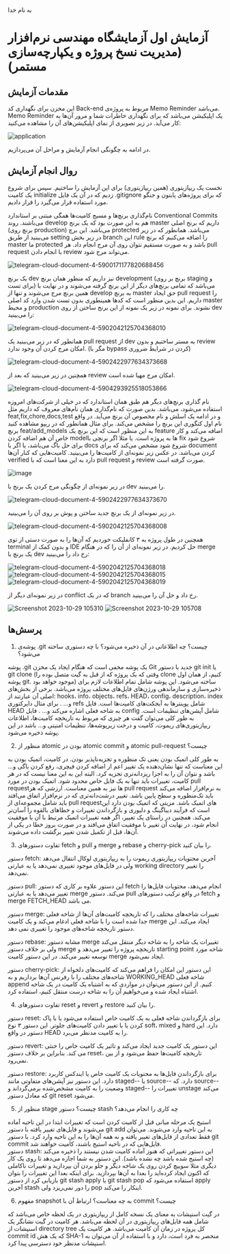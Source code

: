 به نام خدا

# آزمایش اول آزمایشگاه مهندسی نرم‌افزار (مدیریت نسخ پروژه و یکپارچه‌سازی مستمر)

## مقدمات آزمایش
این مخزن برای نگهداری کد Back-end مربوط به پروژه‌ی Memo Reminder می‌باشد.
Memo Reminder یک اپلیکیشن می‌باشد که برای نگهداری خاطرات شما و مرور آن‌ها به کار می‌آید.
در زیر تصویری از نمای اپلیکیشن‌های آن را مشاهده می‌کنید:

![application](https://github.com/aboots/SELab1/assets/59336942/1eb038d3-159e-42f0-a2e7-e1ad51b71714)

در ادامه به چگونگی انجام آزمایش و مراحل آن می‌پردازیم.

## روال انجام آزمایش
نخست یک ریپازیتوری (همین ریپازیتوری) برای این آزمایش را ساختیم. سپس برای شروع یک کامیت  initialize  زدیم که در آن یک فایل  .gitignore  که برای پروژه‌های پایتون و جنگو مورد استفاده قرار می‌گیرد را قرار دادیم. 

نام‌گذاری برنچ‌ها و مسیج کامیت‌ها همگی مبتنی بر استاندارد Conventional Commits می‌باشند. روند develop هم به این صورت بود که یک برنج master داریم که برنج اصلی (برنچ روی production) می‌باشد. این برچ protected می‌باشد. همانطور که در زیر می‌بینید از طریق setting در زیر بخش branch این rule را اضافه می‌کنیم که برنچ master ما protected باشد و به صورت مستقیم نتوان روی آن مرج انجام داد. هر pull request با انجام دادن review می‌تواند مرج شود. 

![telegram-cloud-document-4-5900171177820688456](https://github.com/aboots/SELab1/assets/59336942/ea78e82d-f94f-4aa1-9a77-624b9b4a31df)

یک برنچ dev نیز داریم که منظور همان برنچ development (برنچ بر روی staging و برای تست) می‌باشد که تمامی برنچ‌های دیگر از این برنچ گرفته می‌شوند و در نهایت با همین برنچ مرج می‌شوند و تنها از develop به برنچ master حق ایجاد pull request را داریم. این بدین منظور است که کد‌ها همینطوری بدون تست شدن وارد کد اصلی master و محیط production نشوند. برای نمونه در زیر یک نمونه از این برنج‌ ساختن از روی dev را می‌بینید:

![telegram-cloud-document-4-5902042125704368010](https://github.com/aboots/SELab1/assets/59336942/847e3ac6-beb0-4a28-9b9d-ccc6c0ac7d91)

همانطور که در زیر می‌بینید یک pull request از dev به مستر ساختیم و بدون review امکان مرج کردن آن وجود ندارد. (مگر با bypass کردن در شرایط ضروری)

![telegram-cloud-document-4-5902422977634373668](https://github.com/aboots/SELab1/assets/59336942/be70eaf5-b3b4-4db5-9ee2-8c8162c286f4)

همچنین در زیر می‌بینید که بعد از review امکان مرج مهیا شده است.

![telegram-cloud-document-4-5904293925518053866](https://github.com/aboots/SELab1/assets/59336942/74f55ad0-d99b-4699-9217-25130951ceec)


نام گذاری برنچ‌های دیگر هم طبق همان استاندارد که در خیلی از شرکت‌های امروزه استفاده می‌شود، می‌باشد. بدین صورت که نام‌گذاری همان نام‌های معروف که داریم مثل feat,fix,chore,docs,test و در ادامه یک اسلش و نام مخصوص آن برنچ می‌آید. در واقع نام اول کتگوری این برنچ را مشخص می‌کند. برای مثال همانطور که در ریپو مشاهده کنید برنچ feat/add_models به این منظور است که این برنچ یک feature اضافه می‌کند و کار خاص آن هم اضافه کردن modelها به پروژه است. یا مثلا اگر برنچی با fix شروع شود برای حل باگ می‌باشد، یا اگر با docs شروع شود مشخص می‌کند که برای document کردن می‌باشد. 
در عکس زیر نمونه‌ای از کامیت‌ها را می‌بینید. کامیت‌هایی که کنار آن‌ها verified دارد به این معنا است که با pull request و review صورت گرفته است. 

![image](https://github.com/aboots/SELab1/assets/59336942/1d54be6b-1b52-4252-9295-d473b33a2650)

در زیر نمونه‌ای از چگونگی مرج کردن یک برنج با dev را می‌بینید.

![telegram-cloud-document-4-5902422977634373670](https://github.com/aboots/SELab1/assets/59336942/c8c8c8d4-4847-4833-83cf-d22ee402e0cc)

در زیر نمونه‌ای از یک برنچ جدید ساختن و پوش بر روی آن را می‌بینید.

![telegram-cloud-document-4-5902042125704368008](https://github.com/aboots/SELab1/assets/59336942/de359e94-d676-46f8-aaac-4c26946a0b93)

همچنین در طول پروژه به ۳ کانفلیکت خوردیم که آن‌ها را به صورت دستی از توی terminal و بدون کمک از IDE حل کردیم. در زیر نمونه‌ای از آن را که در هنگام merge یک برنچ با dev رخ داد را می‌بینید:

![telegram-cloud-document-4-5902042125704368018](https://github.com/aboots/SELab1/assets/59336942/a83590ff-ec69-4d37-91c7-c1953fb0e07c)
![telegram-cloud-document-4-5902042125704368015](https://github.com/aboots/SELab1/assets/59336942/9dd59ae3-5eba-4c2a-894f-08da583eee87)
![telegram-cloud-document-4-5902042125704368019](https://github.com/aboots/SELab1/assets/59336942/aedddfb6-234b-4538-9249-9689fc7cfd91)

در زیر نمونه‌ای دیگر از conflict که در یک branch رخ داد و حل آن را می‌بینید.

![Screenshot 2023-10-29 105310](https://github.com/aboots/SELab1/assets/59165380/c064dace-fd0a-4039-8533-0307c9e597ea)
![Screenshot 2023-10-29 105708](https://github.com/aboots/SELab1/assets/59165380/1eb78d77-d0c4-47f6-a27c-396ff2f2f51f)


## پرسش‌ها

1. پوشه‌ی .git چیست؟ چه اطلاعاتی در آن ذخیره می‌شود؟ با چه دستوری ساخته می‌شود؟

پوشه .git یک پوشه مخفی است که هنگام ایجاد یک مخزن Git جدید با دستور git init یا git clone (وقتی که یک پروژه که از قبل به گیت متصل بوده را clone کنیم، از همان اول پوشه git. موجود خواهد بود) ساخته می‌شود. این پوشه شامل تمام اطلاعات لازم برای ذخیره‌‌سازی و سازماندهی ورژن‌های فایل‌های مختلف پروژه می‌باشد. برخی از بخش‌های اصلی آن عبارتند از: hooks، info، objects، refs، HEAD، config، description، index و... . برای مثال دایرکتوری refs شامل پوینتر‌ها به آبجکت‌های کامیت‌ها است. فایل HEAD به شاخه فعلی اشاره می‌کند و... . فایل config شامل آپشن‌های تنظیمات است. به طور کلی می‌توان گفت هر چیزی که مربوط به تاریخچه کامیت‌ها، اطلاعات ریپازیتوری‌های ریموت، کامیت و درخت زیرپوشه‌ها، تنظیمات امنیتی و... باشد در این پوشه ذخیره می‌شود.

2. منظور از atomic بودن در atomic commit و atomic pull-request چیست؟

به طور کلی اتمیک بودن یعنی تک منظوره و تجزیه‌ناپذیر بودن. در کامیت، اتمیک بودن به این معناست که تنها نشان‌دهنده یک تغییر اعم از اضافه کردن فیچری، رفع کردن باگی و... باشد و نتوان آن را به اجزا ریز‌دانه‌تری تجزیه کرد. البته این به این معنا نیست که در هر کامیت، تغییرات باید تنها به یک فایل خاص محدود شود. اتمیک بودن در مورد pull request‌ها نیز به همین معناست. ارزشی که هر pull request به نرم‌افزار اضافه می‌کند باید تک‌منظوره و سطح پایین باشد. تغییر درشت‌دانه‌تری که در نرم‌افزار اتفاق می‌افتد باید شامل مجموعه‌ای از pull request‌های اتمیک باشد. مزیتی که اتمیک بودن دارد این است که فرآیند دیباگینگ و دلیوری و بازگرداندن تغییرات و خطا‌های بالقوه را آسان‌تر می‌کند. همچنین در راستای یک تغییر، اگر همه تغییرات اتمیک مرتبط با آن با موفقیت انجام شود، در نهایت آن تغییر با موفقیت اتفاق می‌افتد و در صورت بروز خطا در یکی از آن‌ها، قبل از تکمیل شدن تغییر برگشت داده می‌شوند.

3. تفاوت دستورهای fetch و pull و merge و rebase و cherry-pick را بیان کنید.    

دستور fetch: آخرین محتویات ریپازیتوری ریموت را به ریپازیتوری لوکال انتقال می‌دهد ولی در فایل‌های موجود تغییری نمی‌دهد یا به عبارتی working directory را تغییر نمی‌دهد.
 
دستور pull: این دستور علاوه بر کاری که دستور fetch انجام می‌دهد، محتویات فایل‌ها را تغییر می‌دهد یا به عبارتی merge‌ می‌کند. دستور pull در واقع ترکیب دستور‌های fetch و merge FETCH_HEAD می باشد.  

دستور merge: تغییرات شاخه‌های مختلف را که تاریخچه کامیت‌های آن‌ها از شاخه فعلی جدا شده است را با شاخه فعلی ادغام می‌کند و یک کامیت merge ایجاد می‌کند. این دستور تاریخچه شاخه‌های موجود را تغییری نمی دهد.

دستور rebase: مشابه دستور merge تغییرات یک شاخه را به شاخه دیگر منتقل می‌کند ولی بر خلاف دستور merge تاریخچه پروژه را تغییر می‌دهد و starting point شاخه مورد توسعه تغییر می‌کند. در این دستور کامیت merge ایجاد نمی‌شود.  

دستور cherry-pick: این دستور این امکان را فراهم می‌کند که کامیت‌های دلخواه از شاخه‌های مختلف را با رفرنس آن‌ها برداریم و به WORKING_HEAD شاخه فعلی append کنیم. از این دستور می‌توان در مواردی که به اشتباه یک کامیت در یک شاخه اشتباه ایجاد شده و می‌خواهیم آن را به شاخه درست منتقل کنیم، استفاده کرد.  

4. تفاوت دستورهای reset و revert و restore را بیان کنید.  

دستور reset: برای بازگرداندن شاخه فعلی به یک کامیت خاص استفاده می‌شود یا با پاک کردن یا با تغییر دادن کامیت‌های جلوتر. این دستور ۳ نوع soft، mixed و hard دارد. این دستور در واقع HEAD را به کامیت مد‌نظر می‌برد.  

دستور revert: این دستور یک کامیت جدید ایجاد می‌کند و تاثیر یک کامیت خاص را خنثی می کند. بنابراین بر خلاف دستور reset، تاریخچه کامیت‌ها حفظ می‌شود و از بین نمی‌رود.  

دستور restore: برای بازگرداندن فایل‌ها به محتویات یک کامیت خاص یا ایندکس کاربرد دارد. این دستور نیز آپشن‌های متفاوتی مانند staged-- یا source-- دارد. که source-- وضعیت را به کامیت مشخص‌شده برمی‌گرداند و staged-- تغییرات را unstage می‌کند که معادل دستور git reset می‌شود.  

5. منظور از stage چیست؟ دستور stash چه کاری را انجام می‌دهد؟

استیج یک مرحله میانی قبل از کامیت کردن است که تغییرات ابتدا در این ناحیه آماده می‌شوند و فایل‌های تغییر یافته با دستور git add به این ناحیه وارد می‌شوند. می‌توان فقط تعدادی از فایل‌های تغییر یافته و نه همه آن‌ها را به این ناحیه وارد کرد. با دستور git commit فایل‌هایی که در ناحیه استیج باشند، کامیت خواهند شد.  
دستور stash: این دستور تغییراتی که هنوز آماده کامیت شدن نیستند را ذخیره می‌کند (چه استیج شده باشد چه نشده باشد). این دستور به شما اجازه می‌دهد تا روی یک کار دیگری مثلا سوییچ کردن روی یک شاخه دیگر و جلو بردن آن بپردازید و تغییرات ناکاملی که اکنون ایجاد کرده‌اید را بعدا به آن‌ها بپردازید. برای اینکه بعدا این تغییرات را بتوان بازیابی کرد از دستور git stash apply یا git stash pop استفاده می‌شود که apply‌ آخرین stash را دور نمی‌ریزد ولی pop اینکار را می‌کند.  

6. مفهوم snapshot به چه معناست؟ ارتباط آن با commit چیست؟  

در گیت اسنپشات به معنای یک نسخه کامل از ریپازیتوری در یک لحظه خاص می‌باشد که شامل همه فایل‌های ریپازیتوری در آن لحظه می‌باشد. هر کامیت در گیت نشانگر یک اسنپشات از directory tree کل پروژه در زمان آن کامیت می‌باشد. هر کامیت یک commit id که یک هش SHA-1 منحصر به فرد است، دارد و با استفاده از آن می‌توان به اسنپشات مد‌نظر خود دسترسی پیدا کرد.  
